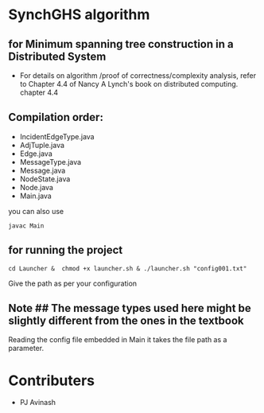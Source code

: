 # SynchGHS algorithm 
## for Minimum spanning tree construction in a Distributed System

* For details on algorithm /proof of correctness/complexity analysis, refer to Chapter 4.4 of Nancy A Lynch's book on distributed computing. chapter 4.4

## Compilation order: 
- IncidentEdgeType.java
- AdjTuple.java
- Edge.java
- MessageType.java
- Message.java
- NodeState.java
- Node.java
- Main.java

you can also use 
```
javac Main
```
## for running the project
```
cd Launcher &  chmod +x launcher.sh & ./launcher.sh "config001.txt"
```
Give the path as per your configuration

## Note ## The message types used here might be slightly different from the ones in the textbook 
Reading the config file embedded in Main it takes the file path as a parameter.

# Contributers
- PJ Avinash 





